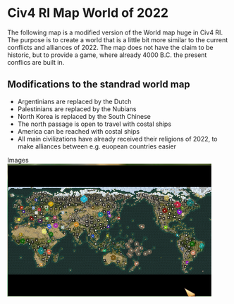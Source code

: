 # Civ4 RI Map World of 2022
The following map is a modified version of the World map huge in Civ4 RI. The purpose is to create a world that is a little bit more similar to the current conflicts and alliances of 2022.
The map does not have the claim to be historic, but to provide a game, where already 4000 B.C. the present conflics are built in. 

## Modifications to the standrad world map
- Argentinians are replaced by the Dutch
- Palestinians are replaced by the Nubians
- North Korea is replaced by the South Chinese
- The north passage is open to travel with costal ships
- America can be reached with costal ships
- All main civilizations have already received their religions of 2022, to make alliances between e.g. euopean countries easier

Images
![World map](./_images/world_map.png)
